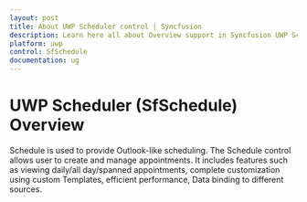```yaml
---
layout: post
title: About UWP Scheduler control | Syncfusion
description: Learn here all about Overview support in Syncfusion UWP Scheduler (SfSchedule) control and more.
platform: uwp
control: SfSchedule
documentation: ug
---
```


# UWP Scheduler (SfSchedule) Overview

Schedule is used to provide Outlook-like scheduling. The Schedule control allows user to create and manage appointments. It includes features such as viewing daily/all day/spanned appointments, complete customization using custom Templates, efficient performance, Data binding to different sources.

